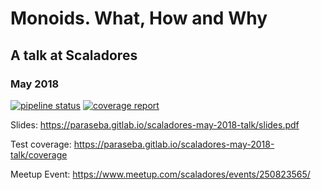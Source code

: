 # Monoids. What, How and Why

## A talk at Scaladores
### May 2018

[![pipeline status](https://gitlab.com/paraseba/scaladores-may-2018-talk/badges/master/pipeline.svg)](https://gitlab.com/paraseba/scaladores-may-2018-talk/commits/master)
[![coverage report](https://gitlab.com/paraseba/scaladores-may-2018-talk/badges/master/coverage.svg)](https://gitlab.com/paraseba/scaladores-may-2018-talk/commits/master)

Slides: https://paraseba.gitlab.io/scaladores-may-2018-talk/slides.pdf

Test coverage: https://paraseba.gitlab.io/scaladores-may-2018-talk/coverage

Meetup Event: https://www.meetup.com/scaladores/events/250823565/



